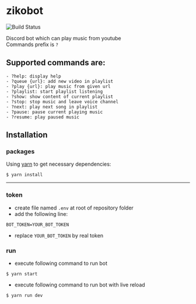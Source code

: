 # zikobot

![Build Status](https://travis-ci.org/judkoffi/zikobot.svg?branch=master)

Discord bot which can play music from youtube   
Commands prefix is ```?```  

## Supported commands are:
```
- ?help: display help
- ?queue {url}: add new video in playlist
- ?play {url}: play music from given url
- ?playlist: start playlist listening
- ?show: show content of current playlist
- ?stop: stop music and leave voice channel
- ?next: play next song in playlist
- ?pause: pause current playing music
- ?resume: play paused music
```

## Installation

### packages

Using [yarn](https://yarnpkg.com/) to get necessary dependencies:

    $ yarn install 

---

### token
- create file named ```.env``` at root of repository folder  
- add the following line:
```
BOT_TOKEN=YOUR_BOT_TOKEN
```
- replace ```YOUR_BOT_TOKEN``` by real token

### run
- execute following command to run bot
```
$ yarn start 
```

- execute following command to run bot with live reload
```
$ yarn run dev
```